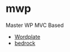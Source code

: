 # mwp
Master WP MVC Based
- [Wordplate](https://github.com/vinkla/wordplate "Wordplate")
- [bedrock](https://github.com/roots/bedrock "bedrock")
